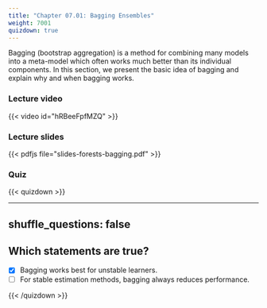```yaml
---
title: "Chapter 07.01: Bagging Ensembles"
weight: 7001
quizdown: true
---
```

Bagging (bootstrap aggregation) is a method for combining many models into a meta-model which often works much better than its individual components. In this section, we present the basic idea of bagging and explain why and when bagging works.

<!--more-->

### Lecture video

{{< video id="hRBeeFpfMZQ" >}}

### Lecture slides

{{< pdfjs file="slides-forests-bagging.pdf" >}}

### Quiz

{{< quizdown >}}

---
shuffle_questions: false
---

## Which statements are true? 

- [x] Bagging works best for unstable learners.
- [ ] For stable estimation methods, bagging always reduces performance.

{{< /quizdown >}}